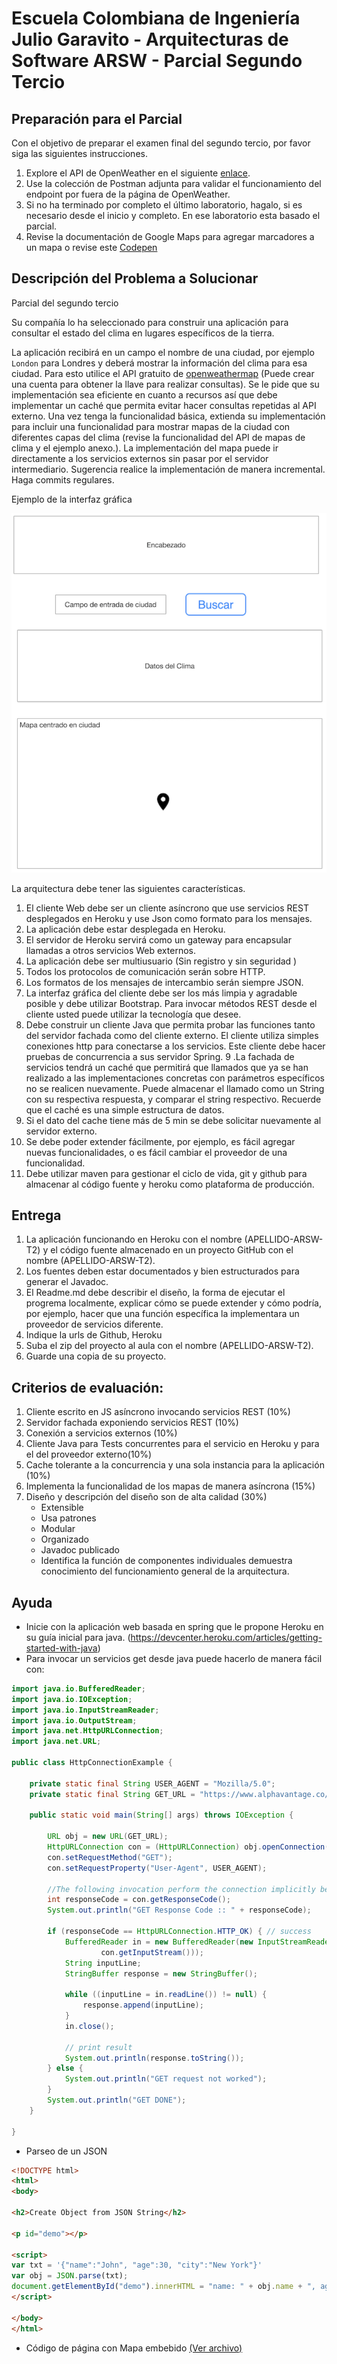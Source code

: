 # Escuela Colombiana de Ingeniería Julio Garavito - Arquitecturas de Software ARSW - Parcial Segundo Tercio

## Preparación para el Parcial

Con el objetivo de preparar el examen final del segundo tercio, por favor siga las siguientes instrucciones.

1. Explore el API de OpenWeather en el siguiente [enlace](https://openweathermap.org/ ).
2. Use la colección de Postman adjunta para validar el funcionamiento del endpoint por fuera de la página de OpenWeather.
3. Si no ha terminado por completo el último laboratorio, hagalo, si es necesario desde el inicio y completo. En ese laboratorio esta basado el parcial.
4. Revise la documentación de Google Maps para agregar marcadores a un mapa o revise este [Codepen](https://codepen.io/SitePoint/pen/YWKLzv?editors=0110)

## Descripción del Problema a Solucionar

Parcial del segundo tercio

Su compañía lo ha seleccionado para construir una aplicación para consultar el estado del clima en lugares específicos de la tierra.  

La aplicación recibirá en un campo el nombre de una ciudad, por ejemplo `London` para Londres y deberá mostrar la información del clima para esa ciudad. Para esto utilice el API gratuito de [openweathermap](https://openweathermap.org/ ) (Puede crear una cuenta para obtener la llave para realizar consultas). Se le pide que su implementación sea eficiente en cuanto a recursos así que debe implementar un caché que permita evitar hacer consultas repetidas al API externo. Una vez tenga la funcionalidad básica, extienda su implementación para incluir una funcionalidad para mostrar mapas de la ciudad con diferentes capas del clima (revise la funcionalidad del API de mapas de clima y el ejemplo anexo.). La implementación del mapa puede ir directamente a los servicios externos sin pasar por el servidor intermediario.
Sugerencia realice la implementación de manera incremental. Haga commits regulares.

Ejemplo de la interfaz gráfica

![](images/interfaz.png)

La arquitectura debe tener las siguientes características.

1. El cliente Web debe ser un cliente asíncrono que use servicios REST desplegados en Heroku y use Json como formato para los mensajes.
2. La aplicación debe estar desplegada en Heroku.
3. El servidor de Heroku servirá como un gateway para encapsular llamadas a otros servicios Web externos.
4. La aplicación debe ser multiusuario (Sin registro y sin seguridad )
5. Todos los protocolos de comunicación serán sobre HTTP.
6. Los formatos de los mensajes de intercambio serán siempre JSON.
7. La interfaz gráfica del cliente debe ser los más limpia y agradable posible y debe utilizar Bootstrap. Para invocar métodos REST desde el cliente usted puede utilizar la tecnología que desee.
8. Debe construir un cliente Java que permita probar las funciones tanto del servidor fachada como del cliente externo. El cliente utiliza simples conexiones http para conectarse a los servicios. Este cliente debe hacer pruebas de concurrencia a sus servidor Spring.
9 .La fachada de servicios tendrá un caché que permitirá que llamados que ya se han realizado a las implementaciones concretas con parámetros específicos no se realicen nuevamente. Puede almacenar el llamado como un String con su respectiva respuesta, y comparar el string respectivo. Recuerde que el caché es una simple estructura de datos.
10. Si el dato del cache tiene más de 5 min se debe solicitar nuevamente al servidor externo.
11. Se debe poder extender fácilmente, por ejemplo, es fácil agregar nuevas funcionalidades, o es fácil cambiar el proveedor de una funcionalidad.
12. Debe utilizar maven para gestionar el ciclo de vida, git y github para almacenar al código fuente y heroku como plataforma de producción.

## Entrega

1. La aplicación funcionando en Heroku con el nombre (APELLIDO-ARSW-T2) y el código fuente almacenado en un proyecto GitHub con el nombre (APELLIDO-ARSW-T2).
2. Los fuentes deben estar documentados y bien estructurados para generar el Javadoc.
3. El Readme.md debe describir el diseño, la forma de ejecutar el progrema localmente, explicar cómo se puede extender y cómo podría, por ejemplo, hacer que una función específica la implementara un proveedor de servicios diferente.
4. Indique la urls de Github, Heroku
5. Suba el zip del proyecto al aula con el nombre (APELLIDO-ARSW-T2).
6. Guarde una copia de su proyecto.

## Criterios de evaluación:

1. Cliente escrito en JS asíncrono invocando servicios REST (10%)
2. Servidor fachada exponiendo servicios REST (10%)
3. Conexión a servicios externos (10%)
4. Cliente Java para Tests concurrentes  para el servicio en Heroku y para el del proveedor externo(10%)
5. Cache tolerante a la concurrencia y una sola instancia para la aplicación (10%)
6. Implementa la funcionalidad de los mapas de manera asíncrona (15%)
7. Diseño y descripción del diseño son de alta calidad (30%)
    * Extensible
    * Usa patrones
    * Modular
    * Organizado
    * Javadoc publicado
    * Identifica la función de componentes individuales demuestra conocimiento del funcionamiento general de la arquitectura.
    
## Ayuda

* Inicie con la aplicación web basada en spring que le propone Heroku en su guía inicial para java. (https://devcenter.heroku.com/articles/getting-started-with-java)
* Para invocar un servicios get desde java puede hacerlo de manera fácil con:

```java
import java.io.BufferedReader;
import java.io.IOException;
import java.io.InputStreamReader;
import java.io.OutputStream;
import java.net.HttpURLConnection;
import java.net.URL;

public class HttpConnectionExample {

    private static final String USER_AGENT = "Mozilla/5.0";
    private static final String GET_URL = "https://www.alphavantage.co/query?function=TIME_SERIES_DAILY&symbol=fb&apikey=Q1QZFVJQ21K7C6XM";

    public static void main(String[] args) throws IOException {

        URL obj = new URL(GET_URL);
        HttpURLConnection con = (HttpURLConnection) obj.openConnection();
        con.setRequestMethod("GET");
        con.setRequestProperty("User-Agent", USER_AGENT);
        
        //The following invocation perform the connection implicitly before getting the code
        int responseCode = con.getResponseCode();
        System.out.println("GET Response Code :: " + responseCode);
        
        if (responseCode == HttpURLConnection.HTTP_OK) { // success
            BufferedReader in = new BufferedReader(new InputStreamReader(
                    con.getInputStream()));
            String inputLine;
            StringBuffer response = new StringBuffer();

            while ((inputLine = in.readLine()) != null) {
                response.append(inputLine);
            }
            in.close();

            // print result
            System.out.println(response.toString());
        } else {
            System.out.println("GET request not worked");
        }
        System.out.println("GET DONE");
    }

}
```

*  Parseo de un JSON

```html
<!DOCTYPE html>
<html>
<body>

<h2>Create Object from JSON String</h2>

<p id="demo"></p>

<script>
var txt = '{"name":"John", "age":30, "city":"New York"}'
var obj = JSON.parse(txt);
document.getElementById("demo").innerHTML = "name: " + obj.name + ", age: " + obj.age;
</script>

</body>
</html>

```

* Código de página con Mapa embebido [(Ver archivo)](index.html)
    